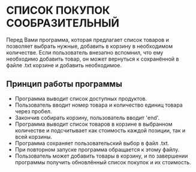 # СПИСОК ПОКУПОК СООБРАЗИТЕЛЬНЫЙ

Перед Вами программа, которая предлагает список товаров и позволяет выбрать нужные, добавить в корзину в необходимом
количестве. Если пользователь внезапно вспомнил, что ему необходимо добавить товар, он может вернуться к сохранённой в 
файле .txt корзине и добавить необходимое. 

## Принцип работы программы

- Программа выводит список доступных продуктов.
- Пользователь вводит номер товара и количество единиц товара через пробел. 
- Закончив собирать корзину, пользователь вводит 'end'. 
- Программа выводит список товаров в корзине в выбранном количестве и подсчитывает как стоимость каждой позиции, так и
всей корзины. 
- Программа сохраняет пользовательский выбор в файл .txt. 
- При повторном запуске программа обращается к этому файлу.
- Пользователь может добавить товары в корзину, и по завершении программы получить обновлённый список покупок и их
стоимость. 